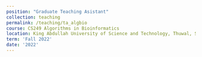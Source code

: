 ```yaml
---
position: "Graduate Teaching Asistant"
collection: teaching
permalink: /teaching/ta_algbio
course: CS249 Algorithms in Bioinformatics
location: King Abdullah University of Science and Technology, Thuwal, Saudi Arabia.
term: 'Fall 2022'
date: '2022'
---
```

